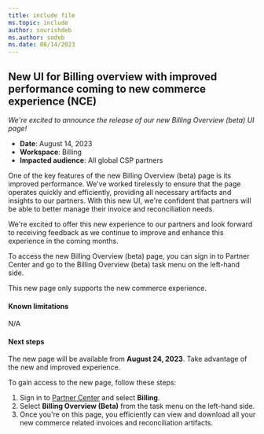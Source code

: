 ```yaml
---
title: include file
ms.topic: include
author: sourishdeb
ms.author: sodeb
ms.date: 08/14/2023
---
```


## New UI for Billing overview with improved performance coming to new commerce experience (NCE)

_We're excited to announce the release of our new Billing Overview (beta) UI page!_

- **Date**: August 14, 2023
- **Workspace**: Billing
- **Impacted audience**: All global CSP partners

One of the key features of the new Billing Overview (beta) page is its improved performance. We've worked tirelessly to ensure that the page operates quickly and efficiently, providing all necessary artifacts and insights to our partners. With this new UI, we're confident that partners will be able to better manage their invoice and reconciliation needs.

We're excited to offer this new experience to our partners and look forward to receiving feedback as we continue to improve and enhance this experience in the coming months.

To access the new Billing Overview (beta) page, you can sign in to Partner Center and go to the Billing Overview (beta) task menu on the left-hand side.

This new page only supports the new commerce experience.  

#### Known limitations

N/A

#### Next steps

The new page will be available from **August 24, 2023**. Take advantage of the new and improved experience.

To gain access to the new page, follow these steps:

1. Sign in to [Partner Center](https://partner.microsoft.com/dashboard/home) and select **Billing**.
1. Select **Billing Overview (Beta)** from the task menu on the left-hand side.
1. Once you're on this page, you efficiently can view and download all your new commerce related invoices and reconciliation artifacts.
